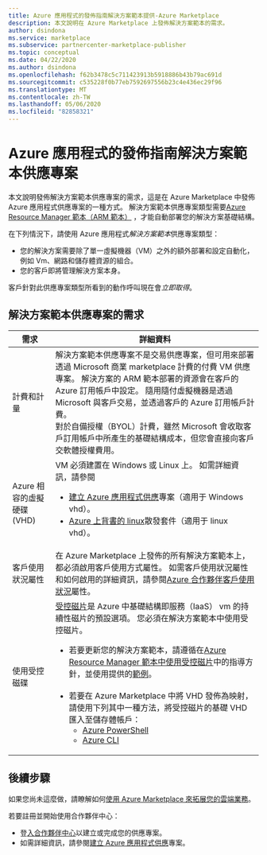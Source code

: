 ```yaml
---
title: Azure 應用程式的發佈指南解決方案範本提供-Azure Marketplace
description: 本文說明在 Azure Marketplace 上發佈解決方案範本的需求。
author: dsindona
ms.service: marketplace
ms.subservice: partnercenter-marketplace-publisher
ms.topic: conceptual
ms.date: 04/22/2020
ms.author: dsindona
ms.openlocfilehash: f62b3478c5c711423913b5918886b43b79ac691d
ms.sourcegitcommit: c535228f0b77eb7592697556b23c4e436ec29f96
ms.translationtype: MT
ms.contentlocale: zh-TW
ms.lasthandoff: 05/06/2020
ms.locfileid: "82858321"
---
```

# <a name="publishing-guide-for-azure-applications-solution-template-offers"></a>Azure 應用程式的發佈指南解決方案範本供應專案

本文說明發佈解決方案範本供應專案的需求，這是在 Azure Marketplace 中發佈 Azure 應用程式供應專案的一種方式。 解決方案範本供應專案類型需要[Azure Resource Manager 範本（ARM 範本）](../azure-resource-manager/templates/overview.md) ，才能自動部署您的解決方案基礎結構。

在下列情況下，請使用 Azure 應用程式*解決方案範本*供應專案類型：

- 您的解決方案需要除了單一虛擬機器（VM）之外的額外部署和設定自動化，例如 Vm、網路和儲存體資源的組合。
- 您的客戶即將管理解決方案本身。

客戶針對此供應專案類型所看到的動作呼叫現在會*立即取得*。

## <a name="requirements-for-solution-template-offers"></a>解決方案範本供應專案的需求

| **需求** | **詳細資料**  |
| ---------------  | -----------  |
|計費和計量    |  解決方案範本供應專案不是交易供應專案，但可用來部署透過 Microsoft 商業 marketplace 計費的付費 VM 供應專案。 解決方案的 ARM 範本部署的資源會在客戶的 Azure 訂用帳戶中設定。 隨用隨付虛擬機器是透過 Microsoft 與客戶交易，並透過客戶的 Azure 訂用帳戶計費。<br/> 對於自備授權（BYOL）計費，雖然 Microsoft 會收取客戶訂用帳戶中所產生的基礎結構成本，但您會直接向客戶交軟體授權費用。   |
|Azure 相容的虛擬硬碟 (VHD)  |   VM 必須建置在 Windows 或 Linux 上。 如需詳細資訊，請參閱 <ul> <li>[建立 Azure 應用程式供應](./partner-center-portal/create-new-azure-apps-offer.md)專案（適用于 Windows vhd）。</li><li>[Azure 上背書的 linux](https://docs.microsoft.com/azure/virtual-machines/linux/endorsed-distros)散發套件（適用于 linux vhd）。</li></ul> |
| 客戶使用狀況屬性 | 在 Azure Marketplace 上發佈的所有解決方案範本上，都必須啟用客戶使用方式屬性。 如需客戶使用狀況屬性和如何啟用的詳細資訊，請參閱[Azure 合作夥伴客戶使用狀況](./azure-partner-customer-usage-attribution.md)屬性。  |
| 使用受控磁碟 | [受控磁片](https://docs.microsoft.com/azure/virtual-machines/windows/managed-disks-overview)是 Azure 中基礎結構即服務（IaaS） vm 的持續性磁片的預設選項。 您必須在解決方案範本中使用受控磁片。 <ul><li>若要更新您的解決方案範本，請遵循在[Azure Resource Manager 範本中使用受控磁片](https://docs.microsoft.com/azure/virtual-machines/windows/using-managed-disks-template-deployments)中的指導方針，並使用提供的[範例](https://github.com/Azure/azure-quickstart-templates)。<br><br> </li><li>若要在 Azure Marketplace 中將 VHD 發佈為映射，請使用下列其中一種方法，將受控磁片的基礎 VHD 匯入至儲存體帳戶：<ul><li>[Azure PowerShell](https://docs.microsoft.com/azure/virtual-machines/scripts/virtual-machines-windows-powershell-sample-copy-managed-disks-vhd?toc=%2fpowershell%2fmodule%2ftoc.json) </li> <li> [Azure CLI](https://docs.microsoft.com/azure/virtual-machines/scripts/virtual-machines-linux-cli-sample-copy-managed-disks-vhd?toc=%2fcli%2fmodule%2ftoc.json) </li> </ul></ul> |

## <a name="next-steps"></a>後續步驟

如果您尚未這麼做，請瞭解如何[使用 Azure Marketplace 來拓展您的雲端業務](https://azuremarketplace.microsoft.com/sell)。

若要註冊並開始使用合作夥伴中心：

- 登[入合作夥伴中心](https://partner.microsoft.com/dashboard/account/v3/enrollment/introduction/partnership)以建立或完成您的供應專案。
- 如需詳細資訊，請參閱[建立 Azure 應用程式供應](./partner-center-portal/create-new-azure-apps-offer.md)專案。
